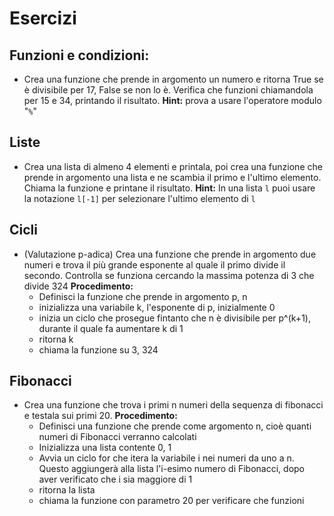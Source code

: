# Esercizi

## Funzioni e condizioni:

- Crea una funzione che prende in argomento un numero e ritorna True se è divisibile per 17, False se non lo è. Verifica che funzioni chiamandola per 15 e 34, printando il risultato. **Hint:** prova a usare l'operatore modulo "<code>%</code>"

## Liste

- Crea una lista di almeno 4 elementi e printala, poi crea una funzione che prende in argomento una lista e ne scambia il primo e l'ultimo elemento. Chiama la funzione e printane il risultato.
**Hint:** In una lista <code>l</code> puoi usare la notazione <code>l[-1]</code> per selezionare l'ultimo elemento di <code>l</code>

## Cicli

- (Valutazione p-adica) Crea una funzione che prende in argomento due numeri e trova il più grande esponente al quale il primo divide il secondo.
Controlla se funziona cercando la massima potenza di 3 che divide 324
**Procedimento:**
    - Definisci la funzione che prende in argomento p, n
    - inizializza una variabile k, l'esponente di p, inizialmente 0
    - inizia un ciclo che prosegue fintanto che n è divisibile per p^(k+1), durante il quale fa aumentare k di 1
    - ritorna k
    - chiama la funzione su 3, 324

## Fibonacci

- Crea una funzione che trova i primi n numeri della sequenza di fibonacci e testala sui primi 20. **Procedimento:**
    - Definisci una funzione che prende come argomento n, cioè quanti numeri di Fibonacci verranno calcolati
    - Inizializza una lista contente 0, 1
    - Avvia un ciclo for che itera la variabile i nei numeri da uno a n. Questo aggiungerà alla lista l'i-esimo numero di Fibonacci, dopo aver verificato che i sia maggiore di 1
    - ritorna la lista
    - chiama la funzione con parametro 20 per verificare che funzioni
